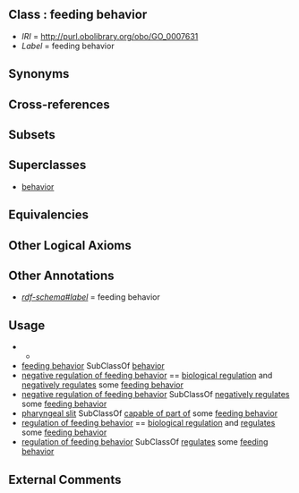 
## Class : feeding behavior

 * *IRI* = http://purl.obolibrary.org/obo/GO_0007631
 * *Label* = feeding behavior

## Synonyms


## Cross-references


## Subsets


## Superclasses

 * [behavior](../../GO/10/GO_0007610.md)

## Equivalencies


## Other Logical Axioms


## Other Annotations

 * *[rdf-schema#label](../../el/rdf-schema#label.md)* = feeding behavior

## Usage

 * -
 * [feeding behavior](../../GO/31/GO_0007631.md) SubClassOf [behavior](../../GO/10/GO_0007610.md)
 * [negative regulation of feeding behavior](../../GO/52/GO_2000252.md) == [biological regulation](../../GO/07/GO_0065007.md) and [negatively regulates](../../RO/12/RO_0002212.md) some [feeding behavior](../../GO/31/GO_0007631.md)
 * [negative regulation of feeding behavior](../../GO/52/GO_2000252.md) SubClassOf [negatively regulates](../../RO/12/RO_0002212.md) some [feeding behavior](../../GO/31/GO_0007631.md)
 * [pharyngeal slit](../../UBERON/15/UBERON_0008815.md) SubClassOf [capable of part of](../../RO/16/RO_0002216.md) some [feeding behavior](../../GO/31/GO_0007631.md)
 * [regulation of feeding behavior](../../GO/59/GO_0060259.md) == [biological regulation](../../GO/07/GO_0065007.md) and [regulates](../../RO/11/RO_0002211.md) some [feeding behavior](../../GO/31/GO_0007631.md)
 * [regulation of feeding behavior](../../GO/59/GO_0060259.md) SubClassOf [regulates](../../RO/11/RO_0002211.md) some [feeding behavior](../../GO/31/GO_0007631.md)

## External Comments

